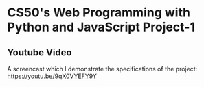 # CS50's Web Programming with Python and JavaScript Project-1
## Youtube Video
A screencast which I demonstrate the specifications of the project: https://youtu.be/9qX0VYEFY9Y
